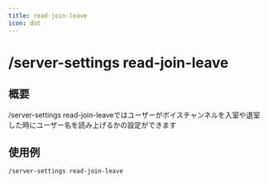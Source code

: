 ```yaml
---
title: read-join-leave
icon: dot
---
```


# /server-settings read-join-leave
## 概要
/server-settings read-join-leaveではユーザーがボイスチャンネルを入室や退室した時にユーザー名を読み上げるかの設定ができます

## 使用例
`/server-settings read-join-leave `